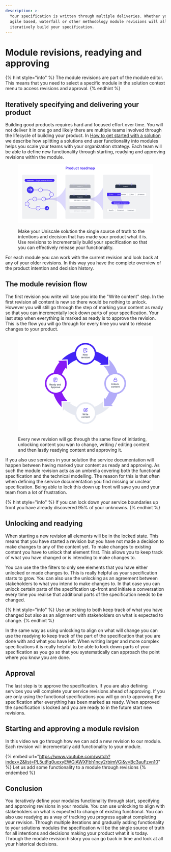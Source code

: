 ```yaml
---
description: >-
  Your specification is written through multiple deliveries. Whether you use an
  agile based, waterfall or other methodology module revisions will allow you to
  iteratively build your specification.
---
```


# Module revisions, readying and approving

{% hint style="info" %}
The module revisions are part of the module editor. This means that you need to select a specific module in the solution context menu to access revisions and approval.
{% endhint %}



## Iteratively specifying and delivering your product

Building good products requires hard and focused effort over time. You will not deliver it in one go and likely there are multiple teams involved through the lifecycle of building your product. In [How to get started with a solution](https://help.uniscale.com/product-guides/how-to-get-started-with-a-solution) we describe how splitting a solutions end user functionality into modules helps you scale your teams with your organization strategy. Each team will be able to define new functionality through starting, readying and approving revisions within the module.

<figure><img src="../../.gitbook/assets/image (9).png" alt=""><figcaption><p>Make your Uniscale solution the single source of truth to the intentions and decision that has made your product what it is. Use revisions to incrementally build your specification so that you can effectively release your functionality.</p></figcaption></figure>

For each module you can work with the current revision and look back at any of your older revisions. In this way you have the complete overview of the product intention and decision history.



## The module revision flow

The first revision you write will take you into the "Write content" step. In the first revision all content is new so there would be nothing to unlock. However you will still go through the step of marking your content as ready so that you can incrementally lock down parts of your specification. Your last step when everything is marked as ready is to approve the revision. This is the flow you will go through for every time you want to release changes to your product.

<figure><img src="../../.gitbook/assets/image (10).png" alt=""><figcaption><p>Every new revision will go through the same flow of initiating, unlocking content you wan to change, writing / editing content and then lastly readying content and approving it.</p></figcaption></figure>

If you also use services in your solution the service documentation will happen between having marked your content as ready and approving. As such the module revision acts as an umbrella covering both the functional specification and the technical modelling. The reason for this is that often when defining the service documentation you find missing or unclear specification. Being able to lock this down up front will save you and your team from  a lot of frustration.

{% hint style="info" %}
If you can lock down your service boundaries up front you have already discovered 95% of your unknowns.
{% endhint %}



## Unlocking and readying

When starting a new revision all elements will be in the locked state. This means that you have started a revision but you have not made a decision to make changes to any of the content yet. To make changes to existing content you have to unlock that element first. This allows you to keep track of what you have changed or is intending to make changes to.&#x20;

You can use the the filters to only see elements that you have either unlocked or made changes to. This is really helpful as your specification starts to grow. You can also use the unlocking as an agreement between stakeholders to what you intend to make changes to. In that case you can unlock certain parts of the specification up-front and initiate a conversation every time you realise that additional parts of the specification needs to be changed.&#x20;

{% hint style="info" %}
Use unlocking to both keep track of what you have changed but also as an alignment with stakeholders on what is expected to change.
{% endhint %}

In the same way as using unlocking to align on what will change you can use the readying to keep track of the part of the specification that you are done with and what you have left. When writing larger and more complex specifications it is really helpful to be able to lock down parts of your specification as you go so that you systematically can approach the point where you know you are done.



## Approval

The last step is to approve the specification. If you are also defining services you will complete your service revisions ahead of approving. If you are only using the functional specifications you will go on to approving the specification after everything has been marked as ready. When approved the specification is locked and you are ready to in the future start new revisions.

## Starting and approving a module revision

In this video we go through how we can add a new revision to our module. Each revision will incrementally add functionality to your module.

{% embed url="https://www.youtube.com/watch?index=2&list=PL5utFq0uexyEWGiAWXFbh1ncy2rbimVGi&v=Bc3auFzvn10" %}
Let us add some functionality to a module through revisions
{% endembed %}

## Conclusion

You iteratively define your modules functionality through start, specifying and approving revisions in your module. You can use unlocking to align with stakeholders on what is expected to change of existing functional. You can also use readying as a way of tracking you progress against completing your revision. Through multiple iterations and gradually adding functionality to your solutions modules the specification will be the single source of truth for all intentions and decisions making your product what it is today. Through the module revision history you can go back in time and look at all your historical decisions.
